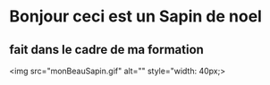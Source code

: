 # Bonjour ceci est un Sapin de noel 

## fait dans le cadre de ma formation



<img src="monBeauSapin.gif" alt="" style="width: 40px;>